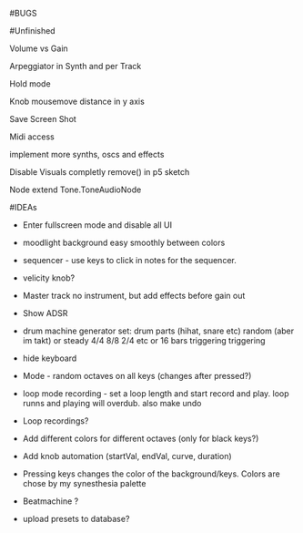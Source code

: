 #BUGS


#Unfinished

Volume vs Gain

Arpeggiator in Synth and per Track

Hold mode

Knob mousemove distance in y axis

Save Screen Shot

Midi access

implement more synths, oscs and effects

Disable Visuals completly remove() in p5 sketch

Node extend Tone.ToneAudioNode

#IDEAs

- Enter fullscreen mode and disable all UI
- moodlight background easy smoothly between colors
- sequencer - use keys to click in notes for the sequencer. 
- velicity knob?

- Master track no instrument, but add effects before gain out
- Show ADSR 
- drum machine generator
  set: drum parts (hihat, snare etc) 
       random (aber im takt) or steady 4/4 8/8 2/4 etc or 16 bars triggering triggering
       
- hide keyboard

- Mode - random octaves on all keys (changes after pressed?)

- loop mode recording - set a loop length and start record and play. loop runns and playing will overdub. also make undo 


- Loop recordings?
- Add different colors for different octaves (only for black keys?)
- Add knob automation (startVal, endVal, curve, duration)
- Pressing keys changes the color of the background/keys. Colors are chose by my synesthesia palette

- Beatmachine ?
- upload presets to database? 


